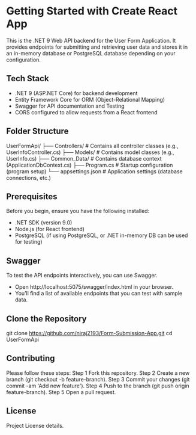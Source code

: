 # Getting Started with Create React App

This is the .NET 9 Web API backend for the User Form Application. It provides endpoints for submitting and retrieving user data and stores it in an in-memory database or PostgreSQL database depending on your configuration.

## Tech Stack

- .NET 9 (ASP.NET Core) for backend development
- Entity Framework Core for ORM (Object-Relational Mapping)
- Swagger for API documentation and Testing
- CORS configured to allow requests from a React frontend

## Folder Structure

UserFormApi/
├── Controllers/ # Contains all controller classes (e.g., UserInfoController.cs)
├── Models/ # Contains model classes (e.g., UserInfo.cs)
├── Common_Data/ # Contains database context (ApplicationDbContext.cs)
├── Program.cs # Startup configuration (program setup)
└── appsettings.json # Application settings (database connections, etc.)

## Prerequisites

Before you begin, ensure you have the following installed:

- .NET SDK (version 9.0)
- Node.js (for React frontend)
- PostgreSQL (if using PostgreSQL, or .NET in-memory DB can be used for testing)

## Swagger

To test the API endpoints interactively, you can use Swagger.

- Open http://localhost:5075/swagger/index.html in your browser.
- You’ll find a list of available endpoints that you can test with sample data.

## Clone the Repository

git clone https://github.com/niraj2193/Form-Submission-App.git
cd UserFormApi

## Contributing

Please follow these steps:
Step 1 Fork this repository.
Step 2 Create a new branch (git checkout -b feature-branch).
Step 3 Commit your changes (git commit -am 'Add new feature').
Step 4 Push to the branch (git push origin feature-branch).
Step 5 Open a pull request.

## License

Project License details.
